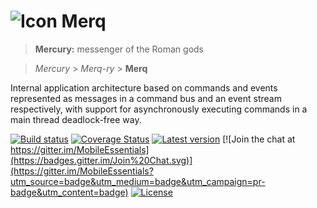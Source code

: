 ![Icon](https://raw.github.com/MobileEssentials/Merq/master/icon/32.png) Merq
================

> **Mercury:** messenger of the Roman gods

> *Mercury* > *Merq-ry* > **Merq** 

Internal application architecture based on commands and events represented as 
messages in a command bus and an event stream respectively, with support for 
asynchronously executing commands in a main thread deadlock-free way.  

[![Build status](https://devdiv.visualstudio.com/_apis/public/build/definitions/0bdbc590-a062-4c3f-b0f6-9383f67865ee/8887/badge)](http://build.devdiv.io/8887) 
[![Coverage Status](https://coveralls.io/repos/github/MobileEssentials/Merq/badge.svg?branch=master)](https://coveralls.io/github/MobileEssentials/Merq?branch=master)
[![Latest version](https://img.shields.io/nuget/v/Merq.svg)](https://www.nuget.org/packages/Merq)
[![Join the chat at https://gitter.im/MobileEssentials](https://badges.gitter.im/Join%20Chat.svg)](https://gitter.im/MobileEssentials?utm_source=badge&utm_medium=badge&utm_campaign=pr-badge&utm_content=badge)
[![License](https://img.shields.io/github/license/MobileEssentials/Merq.svg)](https://github.com/MobileEssentials/Merq/blob/master/LICENSE)
